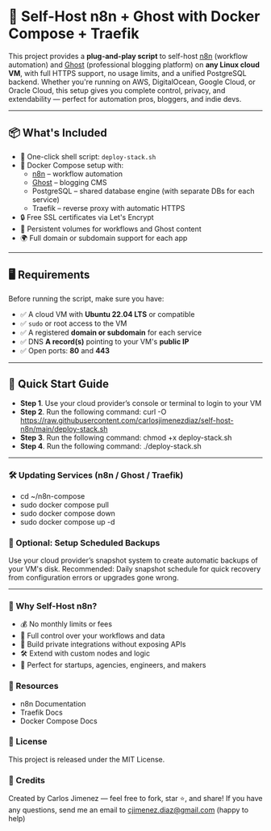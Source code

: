 # 🚀 Self-Host n8n + Ghost with Docker Compose + Traefik
This project provides a **plug-and-play script** to self-host [n8n](https://n8n.io) (workflow automation) and [Ghost](https://ghost.org) (professional blogging platform) on **any Linux cloud VM**, with full HTTPS support, no usage limits, and a unified PostgreSQL backend. Whether you're running on AWS, DigitalOcean, Google Cloud, or Oracle Cloud, this setup gives you complete control, privacy, and extendability — perfect for automation pros, bloggers, and indie devs.

---

## 📦 What's Included
- 🧩 One-click shell script: `deploy-stack.sh`
- 🐳 Docker Compose setup with:
  - [n8n](https://n8n.io) – workflow automation
  - [Ghost](https://ghost.org) – blogging CMS
  - PostgreSQL – shared database engine (with separate DBs for each service)
  - Traefik – reverse proxy with automatic HTTPS
- 🔒 Free SSL certificates via Let's Encrypt
- 💾 Persistent volumes for workflows and Ghost content
- 🌍 Full domain or subdomain support for each app

---

## 🖥 Requirements
Before running the script, make sure you have:

- ✅ A cloud VM with **Ubuntu 22.04 LTS** or compatible
- ✅ `sudo` or root access to the VM
- ✅ A registered **domain or subdomain** for each service
- ✅ DNS **A record(s)** pointing to your VM's **public IP**
- ✅ Open ports: **80** and **443**

---

## 🚀 Quick Start Guide
- **Step 1**. Use your cloud provider’s console or terminal to login to your VM
- **Step 2**. Run the following command: curl -O https://raw.githubusercontent.com/carlosjimenezdiaz/self-host-n8n/main/deploy-stack.sh
- **Step 3**. Run the following command: chmod +x deploy-stack.sh
- **Step 4**. Run the following command: ./deploy-stack.sh

---

### 🛠 Updating Services (n8n / Ghost / Traefik)
- cd ~/n8n-compose
- sudo docker compose pull
- sudo docker compose down
- sudo docker compose up -d

### 💾 Optional: Setup Scheduled Backups
Use your cloud provider’s snapshot system to create automatic backups of your VM's disk.
Recommended: Daily snapshot schedule for quick recovery from configuration errors or upgrades gone wrong.

---

### 🧠 Why Self-Host n8n?
- 💰 No monthly limits or fees
- 🔐 Full control over your workflows and data
- 🧱 Build private integrations without exposing APIs
- 🛠 Extend with custom nodes and logic
- 🚀 Perfect for startups, agencies, engineers, and makers

### 📘 Resources
- n8n Documentation
- Traefik Docs
- Docker Compose Docs

### 📄 License
This project is released under the MIT License.

### 🙌 Credits
Created by Carlos Jimenez — feel free to fork, star ⭐, and share! If you have any questions, send me an email to cjimenez.diaz@gmail.com (happy to help)
